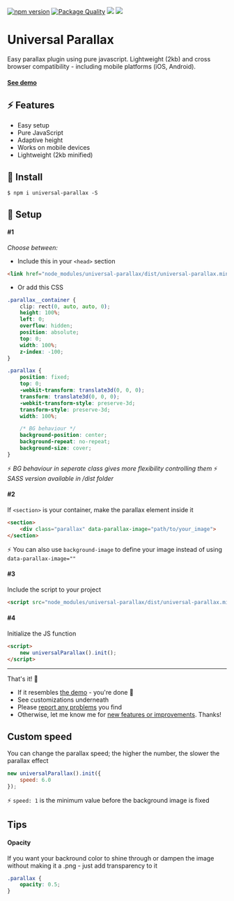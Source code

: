
[![npm version](https://badge.fury.io/js/universal-parallax.svg)](https://badge.fury.io/js/universal-parallax) [![Package Quality](https://npm.packagequality.com/shield/universal-parallax.svg)](https://packagequality.com/#?package=universal-parallax) [![](https://data.jsdelivr.com/v1/package/npm/universal-parallax/badge?style=rounded)](https://www.jsdelivr.com/package/npm/universal-parallax) ![](https://img.shields.io/github/size/marrio-h/universal-parallax/dist/universal-parallax.min.js.svg?style=flat)

# Universal Parallax
Easy parallax plugin using pure javascript. Lightweight (2kb) and cross browser compatibility - including mobile platforms (iOS, Android).

#### [See demo](https://marrio-h.github.io/universal-parallax/demo/)


## :zap: Features
- Easy setup
- Pure JavaScript
- Adaptive height
- Works on mobile devices
- Lightweight (2kb minified)

## :floppy_disk: Install
`$ npm i universal-parallax -S`

## :rocket: Setup

#### #1
_Choose between:_

- Include this in your `<head>` section

```html
<link href="node_modules/universal-parallax/dist/universal-parallax.min.css" rel="stylesheet">
```

- Or add this CSS

```css
.parallax__container {
	clip: rect(0, auto, auto, 0);
	height: 100%;
	left: 0;
	overflow: hidden;
	position: absolute;
	top: 0;
	width: 100%;
	z-index: -100;
}

.parallax {
	position: fixed;
	top: 0;
	-webkit-transform: translate3d(0, 0, 0);
	transform: translate3d(0, 0, 0);
	-webkit-transform-style: preserve-3d;
	transform-style: preserve-3d;
	width: 100%;

	/* BG behaviour */
	background-position: center;
	background-repeat: no-repeat;
	background-size: cover;
}
```
:zap: _BG behaviour in seperate class gives more flexibility controlling them_
:zap: _SASS version available in /dist folder_

#### #2
If `<section>` is your container, make the parallax element inside it

```html
<section>
	<div class="parallax" data-parallax-image="path/to/your_image">
</section>
```

:zap: You can also use `background-image` to define your image instead of using `data-parallax-image=""`

#### #3
Include the script to your project

```html
<script src="node_modules/universal-parallax/dist/universal-parallax.min.js"></script>
```

#### #4
Initialize the JS function

```html
<script>
	new universalParallax().init();
</script>
```

---
That's it! :checkered_flag:
- If it resembles [the demo](https://marrio-h.github.io/universal-parallax/demo/) - you're done :tada:
- See customizations underneath
- Please [report any problems](https://github.com/marrio-h/universal-parallax/issues) you find
- Otherwise, let me know me for [new features or improvements](https://github.com/marrio-h/universal-parallax/projects/1#column-3080421). Thanks!

## Custom speed
You can change the parallax speed; the higher the number, the slower the parallax effect

```js
new universalParallax().init({
	speed: 6.0
});
```

:zap: `speed: 1` is the minimum value before the background image is fixed


## Tips

#### Opacity
If you want your backround color to shine through or dampen the image without making it a .png - just add transparency to it

```css
.parallax {
	opacity: 0.5;
}
```
